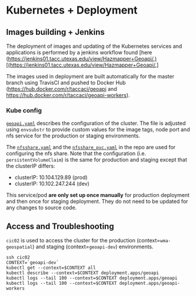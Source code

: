 # Kubernetes + Deployment

## Images building + Jenkins

The deployment of images and updating of the Kubernetes services and applications is performed by a jenkins
workflow found [here (https://jenkins01.tacc.utexas.edu/view/Hazmapper+Geoapi/.)[(https://jenkins01.tacc.utexas.edu/view/Hazmapper+Geoapi/.]

The images used in deployment are built automatically for the master branch using TravisCI and 
pushed to Docker Hub (https://hub.docker.com/r/taccaci/geoapi and https://hub.docker.com/r/taccaci/geoapi-workers).

### Kube config

[`geoapi.yaml`](geoapi.yaml) describes the configuration of the cluster. The file is adjusted using `envsubstr` to provide
custom values for the image tags, node port and nfs service for the production or staging environments.

The [`nfsshare.yaml`](nfsshare.yaml) and the [`nfsshare_pvc.yaml`](nfsshare_pvc.yaml) in the repo are used for configuring the nfs share. Note that the
configuration (i.e. `persistentVolumeClaim`) is the same for production and staging except that the clusterIP differs:

* clusterIP: 10.104.129.89  (prod)
* clusterIP: 10.102.247.244 (dev)

This service/pod **are only set up once manually** for production deployment and then once for staging deployment.
They do not need to be updated for any changes to source code.

## Access and Troubleshooting

`cic02` is used to access the cluster for the production (context=`wma-geospatial`) and staging (context=`geoapi-dev`)
environments.

```
ssh cic02
CONTEXT=`geoapi-dev`
kubectl get --context=$CONTEXT all
kubectl describe --context=$CONTEXT deployment.apps/geoapi
kubectl logs --tail 100 --context=$CONTEXT deployment.apps/geoapi
kubectl logs --tail 100 --context=$CONTEXT deployment.apps/geoapi-workers
```